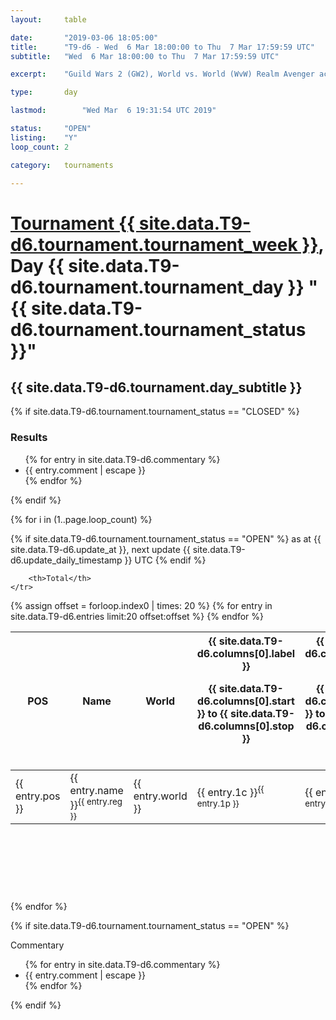 ```yaml
---
layout: 	table

date: 		"2019-03-06 18:05:00"
title: 		"T9-d6 - Wed  6 Mar 18:00:00 to Thu  7 Mar 17:59:59 UTC"
subtitle: 	"Wed  6 Mar 18:00:00 to Thu  7 Mar 17:59:59 UTC"

excerpt:    "Guild Wars 2 (GW2), World vs. World (WvW) Realm Avenger achivement Tournament. \"Every Kill Counts\""

type:       day

lastmod: 		"Wed Mar  6 19:31:54 UTC 2019"

status:     "OPEN"
listing:    "Y"
loop_count: 2

category: 	tournaments

---
```

<div class="table_header">
    <h1><a href="{{ site.data.T9-d6.tournament.week_url }}">Tournament {{ site.data.T9-d6.tournament.tournament_week }}</a>, Day {{ site.data.T9-d6.tournament.tournament_day }} "{{ site.data.T9-d6.tournament.tournament_status }}"</h1>
    <h2>{{ site.data.T9-d6.tournament.day_subtitle }}</h2> 
</div>

{% if site.data.T9-d6.tournament.tournament_status == "CLOSED" %} 
<div class="commentary">
  <h3>Results</h3>
  <ul>
    {% for entry in site.data.T9-d6.commentary %}
    <li class="commentary_list">{{ entry.comment | escape }}</li>
    {% endfor %}
  </ul>
</div>
{% endif %}


{% for i in (1..page.loop_count) %}

{% if site.data.T9-d6.tournament.tournament_status == "OPEN" %} 
<span class="table_nextupdate">as at {{ site.data.T9-d6.update_at }}, next update {{ site.data.T9-d6.update_daily_timestamp }} UTC</span> 
{% endif %}

<table class="day_table">
  <colgroup>
    <col style="width:18px">
    <col style="width:55px">
    <col style="width:55px">
    <col style="width:12px">
    <col style="width:12px">
    <col style="width:12px">
    <col style="width:12px">
    <col style="width:12px">
    <col style="width:12px">
    <col style="width:12px">
    <col style="width:12px">
    <col style="width:12px">
    <col style="width:12px">
    <col style="width:12px">
    <col style="width:12px">
    <col style="width:12px">
    <col style="width:12px">
    <col style="width:12px">
    <col style="width:12px">
    <col style="width:12px">
    <col style="width:12px">
    <col style="width:12px">
    <col style="width:12px">
    <col style="width:12px">
    <col style="width:12px">
    <col style="width:12px">
    <col style="width:12px">
    <col style="width:18px">
  </colgroup>  
  <thead>
    <tr>
        <th>POS</th>
        <th class="AlignLeft">Name</th>
        <th class="AlignLeft">World</th>

<th><div class="label">{{ site.data.T9-d6.columns[0].label }}<p class="onhover">{{ site.data.T9-d6.columns[0].start }} to {{ site.data.T9-d6.columns[0].stop }}</p></div>​</th>
<th><div class="label">{{ site.data.T9-d6.columns[1].label }}<p class="onhover">{{ site.data.T9-d6.columns[1].start }} to {{ site.data.T9-d6.columns[1].stop }}</p></div>​</th>
<th><div class="label">{{ site.data.T9-d6.columns[2].label }}<p class="onhover">{{ site.data.T9-d6.columns[2].start }} to {{ site.data.T9-d6.columns[2].stop }}</p></div>​</th>
<th><div class="label">{{ site.data.T9-d6.columns[3].label }}<p class="onhover">{{ site.data.T9-d6.columns[3].start }} to {{ site.data.T9-d6.columns[3].stop }}</p></div>​</th>
<th><div class="label">{{ site.data.T9-d6.columns[4].label }}<p class="onhover">{{ site.data.T9-d6.columns[4].start }} to {{ site.data.T9-d6.columns[4].stop }}</p></div>​</th>
<th><div class="label">{{ site.data.T9-d6.columns[5].label }}<p class="onhover">{{ site.data.T9-d6.columns[5].start }} to {{ site.data.T9-d6.columns[5].stop }}</p></div>​</th>
<th><div class="label">{{ site.data.T9-d6.columns[6].label }}<p class="onhover">{{ site.data.T9-d6.columns[6].start }} to {{ site.data.T9-d6.columns[6].stop }}</p></div>​</th>
<th><div class="label">{{ site.data.T9-d6.columns[7].label }}<p class="onhover">{{ site.data.T9-d6.columns[7].start }} to {{ site.data.T9-d6.columns[7].stop }}</p></div>​</th>
<th><div class="label">{{ site.data.T9-d6.columns[8].label }}<p class="onhover">{{ site.data.T9-d6.columns[8].start }} to {{ site.data.T9-d6.columns[8].stop }}</p></div>​</th>
<th><div class="label">{{ site.data.T9-d6.columns[9].label }}<p class="onhover">{{ site.data.T9-d6.columns[9].start }} to {{ site.data.T9-d6.columns[9].stop }}</p></div>​</th>
<th><div class="label">{{ site.data.T9-d6.columns[10].label }}<p class="onhover">{{ site.data.T9-d6.columns[10].start }} to {{ site.data.T9-d6.columns[10].stop }}</p></div>​</th>

<th><div class="label">{{ site.data.T9-d6.columns[11].label }}<p class="onhover">{{ site.data.T9-d6.columns[11].start }} to {{ site.data.T9-d6.columns[11].stop }}</p></div>​</th>
<th><div class="label">{{ site.data.T9-d6.columns[12].label }}<p class="onhover">{{ site.data.T9-d6.columns[12].start }} to {{ site.data.T9-d6.columns[12].stop }}</p></div>​</th>
<th><div class="label">{{ site.data.T9-d6.columns[13].label }}<p class="onhover">{{ site.data.T9-d6.columns[13].start }} to {{ site.data.T9-d6.columns[13].stop }}</p></div>​</th>
<th><div class="label">{{ site.data.T9-d6.columns[14].label }}<p class="onhover">{{ site.data.T9-d6.columns[14].start }} to {{ site.data.T9-d6.columns[14].stop }}</p></div>​</th>
<th><div class="label">{{ site.data.T9-d6.columns[15].label }}<p class="onhover">{{ site.data.T9-d6.columns[15].start }} to {{ site.data.T9-d6.columns[15].stop }}</p></div>​</th>
<th><div class="label">{{ site.data.T9-d6.columns[16].label }}<p class="onhover">{{ site.data.T9-d6.columns[16].start }} to {{ site.data.T9-d6.columns[16].stop }}</p></div>​</th>
<th><div class="label">{{ site.data.T9-d6.columns[17].label }}<p class="onhover">{{ site.data.T9-d6.columns[17].start }} to {{ site.data.T9-d6.columns[17].stop }}</p></div>​</th>
<th><div class="label">{{ site.data.T9-d6.columns[18].label }}<p class="onhover">{{ site.data.T9-d6.columns[18].start }} to {{ site.data.T9-d6.columns[18].stop }}</p></div>​</th>
<th><div class="label">{{ site.data.T9-d6.columns[19].label }}<p class="onhover">{{ site.data.T9-d6.columns[19].start }} to {{ site.data.T9-d6.columns[19].stop }}</p></div>​</th>
<th><div class="label">{{ site.data.T9-d6.columns[20].label }}<p class="onhover">{{ site.data.T9-d6.columns[20].start }} to {{ site.data.T9-d6.columns[20].stop }}</p></div>​</th>

<th><div class="label">{{ site.data.T9-d6.columns[21].label }}<p class="onhover">{{ site.data.T9-d6.columns[21].start }} to {{ site.data.T9-d6.columns[21].stop }}</p></div>​</th>
<th><div class="label">{{ site.data.T9-d6.columns[22].label }}<p class="onhover">{{ site.data.T9-d6.columns[22].start }} to {{ site.data.T9-d6.columns[22].stop }}</p></div>​</th>
<th><div class="label">{{ site.data.T9-d6.columns[23].label }}<p class="onhover">{{ site.data.T9-d6.columns[23].start }} to {{ site.data.T9-d6.columns[23].stop }}</p></div>​</th>

        <th>Total</th>
    </tr>
  </thead>
  {% assign offset = forloop.index0 | times: 20 %}
<tbody>
{% for entry in site.data.T9-d6.entries limit:20 offset:offset %}
  <tr>
    <td class="pl{{ entry.pos }}">{{ entry.pos }}</td>
    <td class="AlignLeft">{{ entry.name }}<sup>{{ entry.reg }}</sup></td>
    <td class="AlignLeft">{{ entry.world }}</td>
    <td class="pl{{ entry.1p }}">{{ entry.1c }}<sup>{{ entry.1p }}</sup></td>
    <td class="pl{{ entry.2p }}">{{ entry.2c }}<sup>{{ entry.2p }}</sup></td>
    <td class="pl{{ entry.3p }}">{{ entry.3c }}<sup>{{ entry.3p }}</sup></td>
    <td class="pl{{ entry.4p }}">{{ entry.4c }}<sup>{{ entry.4p }}</sup></td>
    <td class="pl{{ entry.5p }}">{{ entry.5c }}<sup>{{ entry.5p }}</sup></td>
    <td class="pl{{ entry.6p }}">{{ entry.6c }}<sup>{{ entry.6p }}</sup></td>
    <td class="pl{{ entry.7p }}">{{ entry.7c }}<sup>{{ entry.7p }}</sup></td>
    <td class="pl{{ entry.8p }}">{{ entry.8c }}<sup>{{ entry.8p }}</sup></td>
    <td class="pl{{ entry.9p }}">{{ entry.9c }}<sup>{{ entry.9p }}</sup></td>
    <td class="pl{{ entry.10p }}">{{ entry.10c }}<sup>{{ entry.10p }}</sup></td>
    <td class="pl{{ entry.11p }}">{{ entry.11c }}<sup>{{ entry.11p }}</sup></td>
    <td class="pl{{ entry.12p }}">{{ entry.12c }}<sup>{{ entry.12p }}</sup></td>
    <td class="pl{{ entry.13p }}">{{ entry.13c }}<sup>{{ entry.13p }}</sup></td>
    <td class="pl{{ entry.14p }}">{{ entry.14c }}<sup>{{ entry.14p }}</sup></td>
    <td class="pl{{ entry.15p }}">{{ entry.15c }}<sup>{{ entry.15p }}</sup></td>
    <td class="pl{{ entry.16p }}">{{ entry.16c }}<sup>{{ entry.16p }}</sup></td>
    <td class="pl{{ entry.17p }}">{{ entry.17c }}<sup>{{ entry.17p }}</sup></td>
    <td class="pl{{ entry.18p }}">{{ entry.18c }}<sup>{{ entry.18p }}</sup></td>
    <td class="pl{{ entry.19p }}">{{ entry.19c }}<sup>{{ entry.19p }}</sup></td>
    <td class="pl{{ entry.20p }}">{{ entry.20c }}<sup>{{ entry.20p }}</sup></td>
    <td class="pl{{ entry.21p }}">{{ entry.21c }}<sup>{{ entry.21p }}</sup></td>
    <td class="pl{{ entry.22p }}">{{ entry.22c }}<sup>{{ entry.22p }}</sup></td>
    <td class="pl{{ entry.23p }}">{{ entry.23c }}<sup>{{ entry.23p }}</sup></td>
    <td class="pl{{ entry.24p }}">{{ entry.24c }}<sup>{{ entry.24p }}</sup></td>
    <td>{{ entry.total }}</td>
  </tr>
{% endfor %}  
</tbody>
</table>
<div class="leaderboard">
  <script async src="//pagead2.googlesyndication.com/pagead/js/adsbygoogle.js"></script>
  <!-- 728x90 -->
  <ins class="adsbygoogle"
       style="display:inline-block;width:728px;height:90px"
       data-ad-client="ca-pub-3274917281288240"
       data-ad-slot="3870538733"></ins>
  <script>
  (adsbygoogle = window.adsbygoogle || []).push({});
  </script>    
</div>
<br />
{% endfor %}

{% if site.data.T9-d6.tournament.tournament_status == "OPEN" %} 
<div class="commentary">
  <span class="commentary_title">Commentary</span>
  <ul>
    {% for entry in site.data.T9-d6.commentary %}
    <li class="commentary_list">{{ entry.comment | escape }}</li>
    {% endfor %}
  </ul>
</div>
{% endif %}


